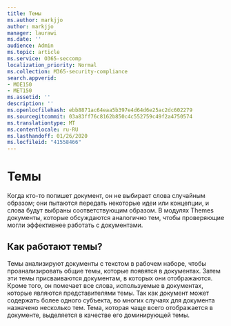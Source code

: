 ```yaml
---
title: Темы
ms.author: markjjo
author: markjjo
manager: laurawi
ms.date: ''
audience: Admin
ms.topic: article
ms.service: O365-seccomp
localization_priority: Normal
ms.collection: M365-security-compliance
search.appverid:
- MOE150
- MET150
ms.assetid: ''
description: ''
ms.openlocfilehash: ebb8871ac64eaa5b397e4d64d6e25ac2dc602279
ms.sourcegitcommit: 03a83ff76c8162b850c4c552759c49f2a4750574
ms.translationtype: MT
ms.contentlocale: ru-RU
ms.lasthandoff: 01/26/2020
ms.locfileid: "41558466"
---
```

# <a name="themes"></a>Темы

Когда кто-то попишет документ, он не выбирает слова случайным образом; они пытаются передать некоторые идеи или концепции, и слова будут выбраны соответствующим образом. В модулях Themes документы, которые обсуждаются аналогично тем, чтобы проверяющие могли эффективнее работать с документами.

## <a name="how-does-themes-work"></a>Как работают темы?

Темы анализируют документы с текстом в рабочем наборе, чтобы проанализировать общие темы, которые появятся в документах. Затем эти темы присваиваются документам, в которых они отображаются. Кроме того, он помечает все слова, используемые в документах, которые являются представителями темы. Так как документ может содержать более одного субъекта, во многих случаях для документа назначено несколько тем. Тема, которая чаще всего отображается в документе, выделяется в качестве его доминирующей темы.